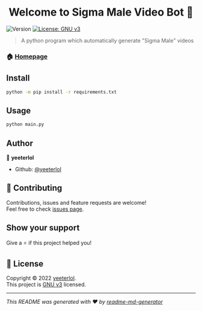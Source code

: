 <h1 align="center">Welcome to Sigma Male Video Bot 👋</h1>
<p>
  <img alt="Version" src="https://img.shields.io/badge/version-1.0.0-blue.svg?cacheSeconds=2592000" />
  <a href="https://github.com/yeeterlol/SigmaMaleVideoBot/blob/main/LICENSE" target="_blank">
    <img alt="License: GNU v3" src="https://img.shields.io/badge/License-GNU v3-yellow.svg" />
  </a>
</p>

> A python program which automatically generate &#34;Sigma Male&#34; videos

### 🏠 [Homepage](https://github.com/yeeterlol/SigmaMaleVideoBot)

## Install

```sh
python -m pip install -r requirements.txt
```

## Usage

```sh
python main.py
```

## Author

👤 **yeeterlol**

* Github: [@yeeterlol](https://github.com/yeeterlol)

## 🤝 Contributing

Contributions, issues and feature requests are welcome!<br />Feel free to check [issues page](https://github.com/yeeterlol/SigmaMaleVideoBot/issues). 

## Show your support

Give a ⭐️ if this project helped you!

## 📝 License

Copyright © 2022 [yeeterlol](https://github.com/yeeterlol).<br />
This project is [GNU v3](https://github.com/yeeterlol/SigmaMaleVideoBot/blob/main/LICENSE) licensed.

***
_This README was generated with ❤️ by [readme-md-generator](https://github.com/kefranabg/readme-md-generator)_
